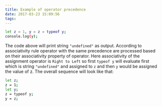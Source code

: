 ```yaml
---
title: Example of operator precedence
date: 2017-03-23 15:09:56
tags:
---
```

```bash
let z = 1, y = z = typeof y;
console.log(y);
```
The code above will print string `"undefined"` as output. According to associativity rule operator with the same precedence are processed based on their associativity property of operator. Here associativity of the assignment operator is `Right to Left` so first `typeof y` will evaluate first which is string `"undefined"` and assigned to `z` and then `y` would be assigned the value of z. The overall sequence will look like that:
```bash
let z;
z = 1;
let y;
z = typeof y;
y = z;
```